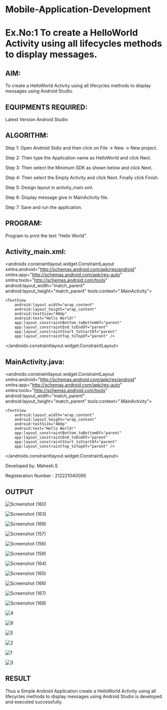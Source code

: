 # Mobile-Application-Development
# Ex.No:1 To create a HelloWorld Activity using all lifecycles methods to display messages.

## AIM:

To create a HelloWorld Activity using all lifecycles methods to display messages using Android Studio.

## EQUIPMENTS REQUIRED:

Latest Version Android Studio

## ALGORITHM:

Step 1: Open Android Stdio and then click on File -> New -> New project.

Step 2: Then type the Application name as HelloWorld and click Next. 

Step 3: Then select the Minimum SDK as shown below and click Next.

Step 4: Then select the Empty Activity and click Next. Finally click Finish.

Step 5: Design layout in activity_main.xml.

Step 6: Display message give in MainActivity file.

Step 7: Save and run the application.

## PROGRAM:
Program to print the text “Hello World”.
## Activity_main.xml:
<?xml version="1.0" encoding="utf-8"?>
<androidx.constraintlayout.widget.ConstraintLayout xmlns:android="http://schemas.android.com/apk/res/android"
    xmlns:app="http://schemas.android.com/apk/res-auto"
    xmlns:tools="http://schemas.android.com/tools"
    android:layout_width="match_parent"
    android:layout_height="match_parent"
    tools:context=".MainActivity">

    <TextView
        android:layout_width="wrap_content"
        android:layout_height="wrap_content"
        android:textSize="40dp"
        android:text="Hello World!"
        app:layout_constraintBottom_toBottomOf="parent"
        app:layout_constraintEnd_toEndOf="parent"
        app:layout_constraintStart_toStartOf="parent"
        app:layout_constraintTop_toTopOf="parent" />

</androidx.constraintlayout.widget.ConstraintLayout>

## MainActivity.java:
<?xml version="1.0" encoding="utf-8"?>
<androidx.constraintlayout.widget.ConstraintLayout xmlns:android="http://schemas.android.com/apk/res/android"
    xmlns:app="http://schemas.android.com/apk/res-auto"
    xmlns:tools="http://schemas.android.com/tools"
    android:layout_width="match_parent"
    android:layout_height="match_parent"
    tools:context=".MainActivity">

    <TextView
        android:layout_width="wrap_content"
        android:layout_height="wrap_content"
        android:textSize="40dp"
        android:text="Hello World!"
        app:layout_constraintBottom_toBottomOf="parent"
        app:layout_constraintEnd_toEndOf="parent"
        app:layout_constraintStart_toStartOf="parent"
        app:layout_constraintTop_toTopOf="parent" />

</androidx.constraintlayout.widget.ConstraintLayout>

Developed by: Mahesh.S

Registeration Number : 212221040095

## OUTPUT
![Screenshot (160)](https://github.com/Aishwarya-TM/Mobile-Application-Development/assets/127846109/7a58d5f9-c10c-4784-ae4d-3db065cac32b)


![Screenshot (163)](https://github.com/Aishwarya-TM/Mobile-Application-Development/assets/127846109/30be0111-0a2e-4b23-8e6a-3e5d63e31e3c)


![Screenshot (169)](https://github.com/Aishwarya-TM/Mobile-Application-Development/assets/127846109/74246c7e-4f82-43f2-b587-919cd7961d07)


![Screenshot (157)](https://github.com/Aishwarya-TM/Mobile-Application-Development/assets/127846109/91949c3a-a879-4109-a0e9-0bbef68091f6)


![Screenshot (156)](https://github.com/Aishwarya-TM/Mobile-Application-Development/assets/127846109/89b3631e-bfde-40a5-9b76-dce4f722f55e)


![Screenshot (159)](https://github.com/Aishwarya-TM/Mobile-Application-Development/assets/127846109/aea33167-b168-43a7-96c7-09d625711f25)


![Screenshot (164)](https://github.com/Aishwarya-TM/Mobile-Application-Development/assets/127846109/d23edc01-33fe-4307-af07-05a3fe5b4e2b)


![Screenshot (165)](https://github.com/Aishwarya-TM/Mobile-Application-Development/assets/127846109/f94ca89d-5b46-4e96-be7e-76733fb8966c)


![Screenshot (166)](https://github.com/Aishwarya-TM/Mobile-Application-Development/assets/127846109/60bba63d-3647-4d5e-a53f-55b37f2c3dd4)


![Screenshot (167)](https://github.com/Aishwarya-TM/Mobile-Application-Development/assets/127846109/970d2b11-7dd4-4c03-b3e0-d04066fb94e9)

 
 ![Screenshot (168)](https://github.com/Aishwarya-TM/Mobile-Application-Development/assets/127846109/f37ce849-4393-4218-a8a9-a18cb36f47b2)
 

![4](https://github.com/Aishwarya-TM/Mobile-Application-Development/assets/127846109/ba2c6654-e383-4126-be79-972260efe546)


![6](https://github.com/Aishwarya-TM/Mobile-Application-Development/assets/127846109/78ea5b3f-6f13-4e76-8009-fc3ace0b769d)


![5](https://github.com/Aishwarya-TM/Mobile-Application-Development/assets/127846109/19af6d19-722e-45f3-ba20-719a1065f768)


![2](https://github.com/Aishwarya-TM/Mobile-Application-Development/assets/127846109/506ef9e5-9425-4c4d-9b30-c761a2a521b6)


![1](https://github.com/Aishwarya-TM/Mobile-Application-Development/assets/127846109/4f4c2d00-8e2a-4fa5-b922-4300fe4477d7)


![3](https://github.com/Aishwarya-TM/Mobile-Application-Development/assets/127846109/c136b322-b093-49bf-af96-177f9979f782)


## RESULT
Thus a Simple Android Application create a HelloWorld Activity using all lifecycles methods to display messages using Android Studio is developed and executed successfully.

